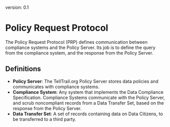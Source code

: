 version: 0.1

# Policy Request Protocol

The Policy Request Protocol (PRP) defines communication between compliance systems and the Policy Server.  Its job is to define the query from the compliance system, and the response from the Policy Server.

## Definitions

* **Policy Server**: The TellTrail.org Policy Server stores data policies and communicates with compliance systems.
* **Compliance System**: Any system that implements the Data Compliance Specification.  Compliance Systems communicate with the Policy Server, and scrub noncompliant records from a Data Transfer Set, based on the response from the Policy Server.
* **Data Transfer Set**: A set of records containing data on Data Citizens, to be transferred to a third party.